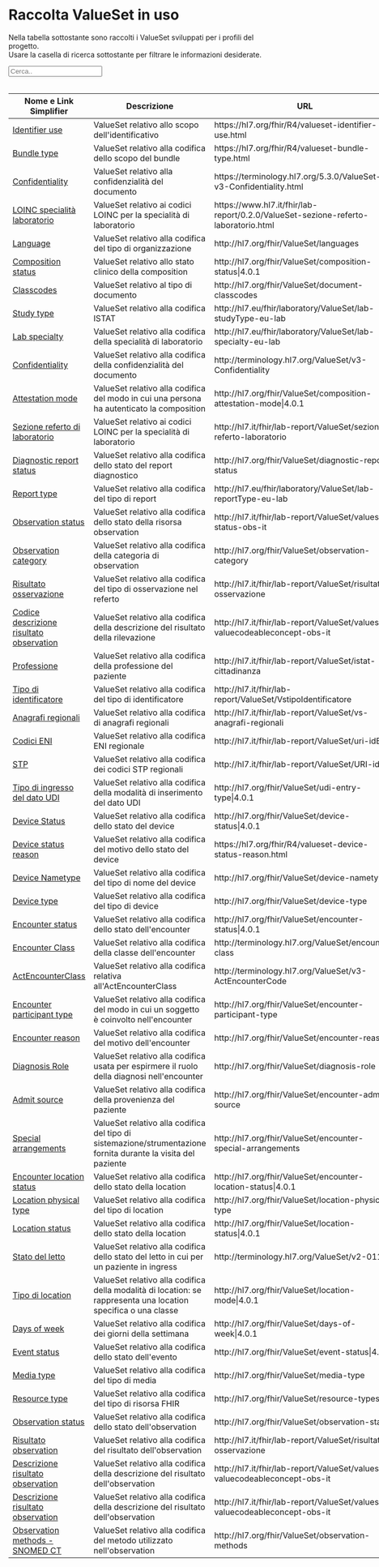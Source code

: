 <html>
  <head>
    <script src="https://ajax.googleapis.com/ajax/libs/jquery/3.6.0/jquery.min.js"></script>
    <script>
      $(document).ready(function () {
        $("#myInput").on("keyup", function () {
          var value = $(this).val().toLowerCase();
          $("#myTable tr").filter(function () {
            $(this).toggle($(this).text().toLowerCase().indexOf(value) > -1);
          });
        });
      });
    </script>
  </head>
  <body>
    <h1>Raccolta ValueSet in uso</h1>
    <div>
      <p>
        Nella tabella sottostante sono raccolti i ValueSet sviluppati
        per i profili del progetto.
        <br />
        Usare la casella di ricerca sottostante per filtrare le informazioni
        desiderate.
      </p>
      <input id="myInput" type="text" placeholder="Cerca.." />
    </div>
    <br />
    <table style="width: fit-content">
  <thead>
    <tr>
      <th>Nome e Link Simplifier</th>
      <th>Descrizione</th>
      <th>URL</th>
    </tr>
  </thead>
  <tbody id="myTable">
    <tr>
      <td> 
        <a href="https://hl7.org/fhir/R4/valueset-identifier-use.html" target="_blank">Identifier use</a>
      </td>
      <td>ValueSet relativo allo scopo dell'identificativo </td>
<td>https://hl7.org/fhir/R4/valueset-identifier-use.html</td>
    </tr>
    <tr>
      <td>
      <a href="https://hl7.org/fhir/R4/valueset-bundle-type.html" target="_blank">Bundle type</a>
      </td>
      <td> ValueSet relativo alla codifica dello scopo del bundle </td>
<td>https://hl7.org/fhir/R4/valueset-bundle-type.html</td>
    </tr>
    <tr>
      <td>
      <a href="https://terminology.hl7.org/5.3.0/ValueSet-v3-Confidentiality.html" target="_blank">Confidentiality</a>
      </td>
      <td> ValueSet relativo alla confidenzialità del documento </td>
<td>https://terminology.hl7.org/5.3.0/ValueSet-v3-Confidentiality.html</td>
    </tr>
    <tr>
      <td>
      <a href="https://www.hl7.it/fhir/lab-report/0.2.0/ValueSet-sezione-referto-laboratorio.html" target="_blank">LOINC specialità laboratorio</a>
      </td>
      <td> ValueSet relativo ai codici LOINC per la specialità di laboratorio </td>
<td>https://www.hl7.it/fhir/lab-report/0.2.0/ValueSet-sezione-referto-laboratorio.html</td>
    </tr>
    <tr>
      <td>
      <a href="http://hl7.org/fhir/ValueSet/languages" target="_blank">Language</a>
      </td>
      <td> ValueSet relativo alla codifica del tipo di organizzazione </td>
<td>http://hl7.org/fhir/ValueSet/languages</td>
    </tr>
    <tr>
      <td>
      <a href="http://hl7.org/fhir/ValueSet/composition-status|4.0.1" target="_blank">Composition status</a>
      </td>
      <td> ValueSet relativo allo stato clinico della composition </td>
<td>http://hl7.org/fhir/ValueSet/composition-status|4.0.1</td>
    </tr>
    <tr>
      <td>
      <a href="http://hl7.org/fhir/R4/valueset-document-classcodes.html" target="_blank">Classcodes</a>
      </td>
      <td> ValueSet relativo al tipo di documento </td>
<td>http://hl7.org/fhir/ValueSet/document-classcodes</td>
    </tr>
    <tr>
      <td>
      <a href="http://hl7.eu/fhir/laboratory/ValueSet/lab-studyType-eu-lab" target="_blank">Study type</a>
      </td>
      <td> ValueSet relativo alla codifica ISTAT </td>
<td>http://hl7.eu/fhir/laboratory/ValueSet/lab-studyType-eu-lab</td>
    </tr>
    <tr>
      <td>
      <a href="http://hl7.eu/fhir/laboratory/ValueSet/lab-specialty-eu-lab" target="_blank">Lab specialty</a>
      </td>
      <td> ValueSet relativo alla codifica della specialità di laboratorio </td>
<td>http://hl7.eu/fhir/laboratory/ValueSet/lab-specialty-eu-lab</td>
    </tr>
    <tr>
      <td>
      <a href="http://terminology.hl7.org/ValueSet/v3-Confidentiality" target="_blank">Confidentiality</a>
      </td>
      <td> ValueSet relativo alla codifica della confidenzialità del documento </td>
<td>http://terminology.hl7.org/ValueSet/v3-Confidentiality</td>
    </tr>
    <tr>
      <td>
      <a href="http://hl7.org/fhir/ValueSet/composition-attestation-mode|4.0.1" target="_blank">Attestation mode</a>
      </td>
      <td> ValueSet relativo alla codifica del modo in cui una persona ha autenticato la composition </td>
<td>http://hl7.org/fhir/ValueSet/composition-attestation-mode|4.0.1</td>
    </tr>
    <tr>
      <td>
      <a href="http://hl7.it/fhir/lab-report/ValueSet/sezione-referto-laboratorio" target="_blank">Sezione referto di laboratorio</a>
      </td>
      <td> ValueSet relativo ai codici LOINC per la specialità di laboratorio </td>
<td>http://hl7.it/fhir/lab-report/ValueSet/sezione-referto-laboratorio</td>
    </tr>
    <tr>
      <td>
      <a href="http://hl7.org/fhir/ValueSet/diagnostic-report-status" target="_blank">Diagnostic report status</a>
      </td>
      <td> ValueSet relativo alla codifica dello stato del report diagnostico </td>
<td>http://hl7.org/fhir/ValueSet/diagnostic-report-status</td>
    </tr>
     <tr>
      <td>
      <a href="http://hl7.eu/fhir/laboratory/ValueSet/lab-reportType-eu-lab" target="_blank">Report type</a>
      </td>
      <td> ValueSet relativo alla codifica del tipo di report </td>
<td>http://hl7.eu/fhir/laboratory/ValueSet/lab-reportType-eu-lab</td>
    </tr>
    <tr>
      <td>
      <a href="http://hl7.it/fhir/lab-report/ValueSet/valueset-status-obs-it" target="_blank">Observation status</a>
      </td>
      <td> ValueSet relativo alla codifica dello stato della risorsa observation </td>
<td>http://hl7.it/fhir/lab-report/ValueSet/valueset-status-obs-it</td>
    </tr>
    <tr>
      <td>
      <a href="http://hl7.org/fhir/ValueSet/observation-category" target="_blank">Observation category</a>
      </td>
      <td> ValueSet relativo alla codifica della categoria di observation </td>
<td>http://hl7.org/fhir/ValueSet/observation-category</td>
    </tr>
    <tr>
      <td>
      <a href="http://hl7.it/fhir/lab-report/ValueSet/risultato-osservazione" target="_blank">Risultato osservazione</a>
      </td>
      <td> ValueSet relativo alla codifica del tipo di osservazione nel referto </td>
<td>http://hl7.it/fhir/lab-report/ValueSet/risultato-osservazione</td>
    </tr>
    <tr>
      <td>
      <a href="http://hl7.it/fhir/lab-report/ValueSet/valueset-valuecodeableconcept-obs-it" target="_blank">Codice descrizione risultato observation</a>
      </td>
      <td> ValueSet relativo alla codifica della descrizione del risultato della rilevazione </td>
<td>http://hl7.it/fhir/lab-report/ValueSet/valueset-valuecodeableconcept-obs-it</td>
    </tr>
    <tr>
      <td>
      <a href="http://hl7.it/fhir/lab-report/ValueSet/istat-professione" target="_blank">Professione</a>
      </td>
      <td> ValueSet relativo alla codifica della professione del paziente </td>
<td>http://hl7.it/fhir/lab-report/ValueSet/istat-cittadinanza</td>
    </tr>
    <tr>
      <td>
      <a href="http://hl7.it/fhir/lab-report/ValueSet/VstipoIdentificatore" target="_blank">Tipo di identificatore</a>
      </td>
      <td> ValueSet relativo alla codifica del tipo di identificatore</td>
<td>http://hl7.it/fhir/lab-report/ValueSet/VstipoIdentificatore</td>
    </tr>
    <tr>
      <td>
      <a href="http://hl7.it/fhir/lab-report/ValueSet/vs-anagrafi-regionali" target="_blank">Anagrafi regionali</a>
      </td>
      <td> ValueSet relativo alla codifica di anagrafi regionali</td>
<td>http://hl7.it/fhir/lab-report/ValueSet/vs-anagrafi-regionali</td>
    </tr>
    <tr>
      <td>
      <a href="http://hl7.it/fhir/lab-report/ValueSet/uri-idEni" target="_blank">Codici ENI</a>
      </td>
      <td> ValueSet relativo alla codifica ENI regionale </td>
<td>http://hl7.it/fhir/lab-report/ValueSet/uri-idEni</td>
    </tr>
    <tr>
      <td>
      <a href="http://hl7.it/fhir/lab-report/ValueSet/URI-idStp" target="_blank">STP</a>
      </td>
      <td> ValueSet relativo alla codifica dei codici STP regionali </td>
<td>http://hl7.it/fhir/lab-report/ValueSet/URI-idStp</td>
    </tr>
    <tr>
      <td>
      <a href="http://hl7.org/fhir/ValueSet/udi-entry-type|4.0.1" target="_blank">Tipo di ingresso del dato UDI</a>
      </td>
      <td> ValueSet relativo alla codifica della modalità di inserimento del dato UDI </td>
<td>http://hl7.org/fhir/ValueSet/udi-entry-type|4.0.1</td>
    </tr>
    <tr>
      <td>
      <a href="http://hl7.org/fhir/ValueSet/device-status|4.0.1" target="_blank">Device Status</a>
      </td>
      <td> ValueSet relativo alla codifica dello stato del device </td>
<td>http://hl7.org/fhir/ValueSet/device-status|4.0.1</td>
    </tr>
    <tr>
      <td>
      <a href="https://hl7.org/fhir/R4/valueset-device-status-reason.html" target="_blank">Device status reason</a>
      </td>
      <td> ValueSet relativo alla codifica del motivo dello stato del device </td>
<td>https://hl7.org/fhir/R4/valueset-device-status-reason.html</td>
    </tr>
    <tr>
      <td>
      <a href="http://hl7.org/fhir/ValueSet/device-nametype" target="_blank">Device Nametype</a>
      </td>
      <td> ValueSet relativo alla codifica del tipo di nome del device </td>
<td>http://hl7.org/fhir/ValueSet/device-nametype</td>
    </tr>
    <tr>
      <td>
      <a href="http://hl7.org/fhir/ValueSet/device-type" target="_blank">Device type</a>
      </td>
      <td> ValueSet relativo alla codifica del tipo di device </td>
<td>http://hl7.org/fhir/ValueSet/device-type</td>
    </tr>
    <tr>
      <td>
      <a href="http://hl7.org/fhir/ValueSet/encounter-status|4.0.1" target="_blank">Encounter status</a>
      </td>
      <td> ValueSet relativo alla codifica dello stato dell'encounter </td>
<td>http://hl7.org/fhir/ValueSet/encounter-status|4.0.1</td>
    </tr>
    <tr>
      <td>
      <a href="http://terminology.hl7.org/ValueSet/encounter-class" target="_blank">Encounter Class</a>
      </td>
      <td> ValueSet relativo alla codifica della classe dell'encounter </td>
<td>http://terminology.hl7.org/ValueSet/encounter-class</td>
    </tr>
    <tr>
      <td>
      <a href="http://terminology.hl7.org/ValueSet/v3-ActEncounterCode" target="_blank">ActEncounterClass</a>
      </td>
      <td> ValueSet relativo alla codifica relativa all'ActEncounterClass </td>
<td>http://terminology.hl7.org/ValueSet/v3-ActEncounterCode</td>
    </tr>
    <tr>
      <td>
      <a href="http://hl7.org/fhir/ValueSet/encounter-participant-type" target="_blank">Encounter participant type</a>
      </td>
      <td> ValueSet relativo alla codifica del modo in cui un soggetto è coinvolto nell'encounter </td>
<td>http://hl7.org/fhir/ValueSet/encounter-participant-type</td>
    </tr>
    <tr>
      <td>
      <a href="http://hl7.org/fhir/ValueSet/encounter-reason" target="_blank">Encounter reason</a>
      </td>
      <td> ValueSet relativo alla codifica del motivo dell'encounter</td>
<td>http://hl7.org/fhir/ValueSet/encounter-reason</td>
    </tr>
    <tr>
      <td>
      <a href="http://hl7.org/fhir/ValueSet/diagnosis-role" target="_blank">Diagnosis Role</a>
      </td>
      <td> ValueSet relativo alla codifica usata per espirmere il ruolo della diagnosi nell'encounter </td>
<td>http://hl7.org/fhir/ValueSet/diagnosis-role</td>
    </tr>
    <tr>
      <td>
      <a href="http://hl7.org/fhir/ValueSet/encounter-admit-source" target="_blank">Admit source</a>
      </td>
      <td> ValueSet relativo alla codifica della provenienza del paziente </td>
<td>http://hl7.org/fhir/ValueSet/encounter-admit-source</td>
    </tr>
    <tr>
      <td>
      <a href="http://hl7.org/fhir/ValueSet/encounter-special-arrangements" target="_blank">Special arrangements</a>
      </td>
      <td> ValueSet relativo alla codifica del tipo di sistemazione/strumentazione fornita durante la visita del paziente </td>
<td>http://hl7.org/fhir/ValueSet/encounter-special-arrangements</td>
    </tr>
    <tr>
      <td>
      <a href="http://hl7.org/fhir/ValueSet/encounter-location-status|4.0.1" target="_blank">Encounter location status</a>
      </td>
      <td> ValueSet relativo alla codifica dello stato della location </td>
<td>http://hl7.org/fhir/ValueSet/encounter-location-status|4.0.1</td>
    </tr>
    <tr>
      <td>
      <a href="http://hl7.org/fhir/ValueSet/location-physical-type" target="_blank">Location physical type</a>
      </td>
      <td> ValueSet relativo alla codifica del tipo di location </td>
<td>http://hl7.org/fhir/ValueSet/location-physical-type</td>
    </tr>
    <tr>
      <td>
      <a href="http://hl7.org/fhir/ValueSet/location-status|4.0.1" target="_blank">Location status</a>
      </td>
      <td> ValueSet relativo alla codifica dello stato della location </td>
<td>http://hl7.org/fhir/ValueSet/location-status|4.0.1</td>
    </tr>
    <tr>
      <td>
      <a href="http://terminology.hl7.org/ValueSet/v2-0116" target="_blank">Stato del letto</a>
      </td>
      <td> ValueSet relativo alla codifica dello stato del letto in cui per un paziente in ingress </td>
<td>http://terminology.hl7.org/ValueSet/v2-0116</td>
    </tr>
    <tr>
      <td>
      <a href="http://hl7.org/fhir/ValueSet/location-mode|4.0.1" target="_blank">Tipo di location</a>
      </td>
      <td> ValueSet relativo alla codifica della modalità di location: se rappresenta una location specifica o una classe </td>
<td>http://hl7.org/fhir/ValueSet/location-mode|4.0.1</td>
    </tr>
    <tr>
      <td>
      <a href="http://hl7.org/fhir/ValueSet/days-of-week|4.0.1" target="_blank">Days of week</a>
      </td>
      <td> ValueSet relativo alla codifica dei giorni della settimana </td>
<td>http://hl7.org/fhir/ValueSet/days-of-week|4.0.1</td>
    </tr>
    <tr>
      <td>
      <a href="http://hl7.org/fhir/ValueSet/event-status|4.0.1" target="_blank">Event status</a>
      </td>
      <td> ValueSet relativo alla codifica dello stato dell'evento </td>
<td>http://hl7.org/fhir/ValueSet/event-status|4.0.1</td>
    </tr>
    <tr>
      <td>
      <a href="http://hl7.org/fhir/ValueSet/media-type" target="_blank">Media type</a>
      </td>
      <td> ValueSet relativo alla codifica del tipo di media </td>
<td>http://hl7.org/fhir/ValueSet/media-type</td>
    </tr>
    <tr>
      <td>
      <a href="http://hl7.org/fhir/ValueSet/resource-types" target="_blank">Resource type</a>
      </td>
      <td> ValueSet relativo alla codifica del tipo di risorsa FHIR </td>
<td>http://hl7.org/fhir/ValueSet/resource-types</td>
    </tr>
    <tr>
      <td>
      <a href="http://hl7.org/fhir/ValueSet/observation-status" target="_blank">Observation status</a>
      </td>
      <td> ValueSet relativo alla codifica dello stato dell'observation </td>
<td>http://hl7.org/fhir/ValueSet/observation-status</td>
    </tr>
    <tr>
      <td>
      <a href="http://hl7.it/fhir/lab-report/ValueSet/risultato-osservazione" target="_blank">Risultato observation</a>
      </td>
      <td> ValueSet relativo alla codifica del risultato dell'observation </td>
<td>http://hl7.it/fhir/lab-report/ValueSet/risultato-osservazione</td>
    </tr>
    <tr>
      <td>
      <a href="http://hl7.it/fhir/lab-report/ValueSet/valueset-valuecodeableconcept-obs-it" target="_blank">Descrizione risultato observation</a>
      </td>
      <td> ValueSet relativo alla codifica della descrizione del risultato dell'observation </td>
<td>http://hl7.it/fhir/lab-report/ValueSet/valueset-valuecodeableconcept-obs-it</td>
    </tr>
    <tr>
      <td>
      <a href="http://hl7.it/fhir/lab-report/ValueSet/valueset-valuecodeableconcept-obs-it" target="_blank">Descrizione risultato observation</a>
      </td>
      <td> ValueSet relativo alla codifica della descrizione del risultato dell'observation </td>
<td>http://hl7.it/fhir/lab-report/ValueSet/valueset-valuecodeableconcept-obs-it</td>
    </tr>
    <tr>
      <td>
      <a href="http://hl7.org/fhir/ValueSet/observation-methods" target="_blank">Observation methods - SNOMED CT</a>
      </td>
      <td> ValueSet relativo alla codifica del metodo utilizzato nell'observation </td>
<td>http://hl7.org/fhir/ValueSet/observation-methods</td>
    </tr>
  </tbody>
</table>
  </body>
</html>
